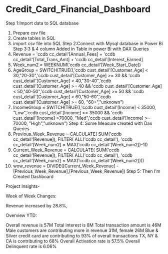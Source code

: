 # Credit_Card_Financial_Dashboard
Step 1:Import data to SQL database
1. Prepare csv file
2. Create tables in SQL
3. import csv file into SQL
Step 2:Connect with Mysql database in Power Bi
Step 3:3 & 4 column Added in Table in power Bi with DAX Queries
1. Revenue = 'ccdb cc_detail'[Annual_Fees] + 'ccdb cc_detail'[Total_Trans_Amt] + 'ccdb cc_detail'[Interest_Earned]
2. Week_num2 = WEEKNUM('ccdb cc_detail'[Week_Start_Date])
3. AgeGroup = SWITCH(TRUE(),'ccdb cust_detail'[Customer_Age] < 30,"20-30",'ccdb cust_detail'[Customer_Age] >= 30 && 'ccdb cust_detail'[Customer_Age] < 40,"30-40",'ccdb cust_detail'[Customer_Age] >= 40 && 'ccdb cust_detail'[Customer_Age] < 50,"40-50",'ccdb cust_detail'[Customer_Age] >= 50 && 'ccdb cust_detail'[Customer_Age] < 60,"50-60",'ccdb cust_detail'[Customer_Age] >= 60, "60+","unknown")
4. IncomeGroup = SWITCH(TRUE(),'ccdb cust_detail'[Income] < 35000, "Low",'ccdb cust_detail'[Income] >= 35000 && 'ccdb cust_detail'[Income] <70000, "Med",'ccdb cust_detail'[Income] >= 70000, "High","unknown")
Step 4: Some Measure created with Dax Queries
1. Previous_Week_Revenue = CALCULATE(
    SUM('ccdb cc_detail'[Revenue]),
    FILTER(
        ALL('ccdb cc_detail'),
        'ccdb cc_detail'[Week_num2] = MAX('ccdb cc_detail'[Week_num2])-1))
2. Current_Week_Revenue = CALCULATE(
    SUM('ccdb cc_detail'[Revenue]),
    FILTER(
        ALL('ccdb cc_detail'),
        'ccdb cc_detail'[Week_num2] = MAX('ccdb cc_detail'[Week_num2])))
3.    wow_revenue = DIVIDE([Current_Week_Revenue] - [Previous_Week_Revenue],[Previous_Week_Revenue])
Step 5: Then I'm Created Dashboard

Project Insights-

Week of Week Changes:

Revenue increased by 28.8%,

Overview YTD:

Overall revenue is 57M
Total interest is 8M
Total transaction amount is 46M
Male customers are contributing more in revenue 31M, female 26M
Blue & Silver credit card are contributing to 93% of overall transactions
TX, NY & CA is contributing to 68%
Overall Activation rate is 57.5%
Overall Delinquent rate is 6.06%
    
